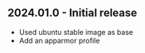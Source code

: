 <!-- https://developers.home-assistant.io/docs/add-ons/presentation#keeping-a-changelog -->

## 2024.01.0 - Initial release

- Used ubuntu stable image as base
- Add an apparmor profile
